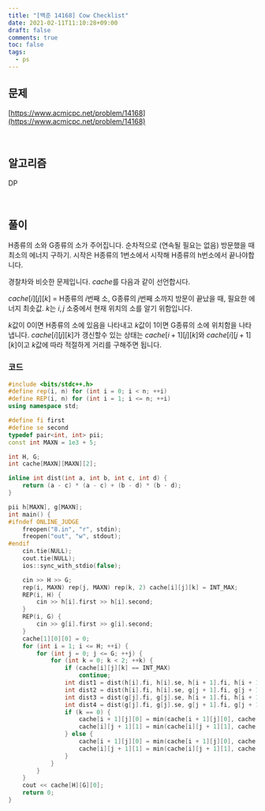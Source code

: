 ```yaml
---
title: "[백준 14168] Cow Checklist"
date: 2021-02-11T11:10:28+09:00
draft: false
comments: true
toc: false
tags:
  - ps
---
```



## 문제

[https://www.acmicpc.net/problem/14168](https://www.acmicpc.net/problem/14168)

<br>

## 알고리즘

DP

<br>

## 풀이

H종류의 소와 G종류의 소가 주어집니다. 순차적으로 (연속될 필요는 없음) 방문했을 때 최소의 에너지 구하기. 시작은 H종류의 1번소에서 시작해 H종류의 h번소에서 끝나야합니다.

경찰차와 비슷한 문제입니다. $cache$를 다음과 같이 선언합시다.

$cache[i][j][k]$ = H종류의 $i$번째 소, G종류의 $j$번째 소까지 방문이 끝났을 때, 필요한 에너지 최솟값. $k$는 $i, j$ 소중에서 현재 위치의 소를 알기 위함입니다.

$k$값이 0이면 H종류의 소에 있음을 나타내고 $k$값이 1이면 G종류의 소에 위치함을 나타냅니다. $cache[i][j][k]$가 갱신할수 있는 상태는 $cache[i+1][j][k]$와 $cache[i][j+1][k]$이고 $k$값에 따라 적절하게 거리를 구해주면 됩니다.

### 코드

```c++
#include <bits/stdc++.h>
#define rep(i, n) for (int i = 0; i < n; ++i)
#define REP(i, n) for (int i = 1; i <= n; ++i)
using namespace std;

#define fi first
#define se second
typedef pair<int, int> pii;
const int MAXN = 1e3 + 5;

int H, G;
int cache[MAXN][MAXN][2];

inline int dist(int a, int b, int c, int d) {
    return (a - c) * (a - c) + (b - d) * (b - d);
}

pii h[MAXN], g[MAXN];
int main() {
#ifndef ONLINE_JUDGE
    freopen("8.in", "r", stdin);
    freopen("out", "w", stdout);
#endif
    cin.tie(NULL);
    cout.tie(NULL);
    ios::sync_with_stdio(false);

    cin >> H >> G;
    rep(i, MAXN) rep(j, MAXN) rep(k, 2) cache[i][j][k] = INT_MAX;
    REP(i, H) {
        cin >> h[i].first >> h[i].second;
    }
    REP(i, G) {
        cin >> g[i].first >> g[i].second;
    }
    cache[1][0][0] = 0;
    for (int i = 1; i <= H; ++i) {
        for (int j = 0; j <= G; ++j) {
            for (int k = 0; k < 2; ++k) {
                if (cache[i][j][k] == INT_MAX)
                    continue;
                int dist1 = dist(h[i].fi, h[i].se, h[i + 1].fi, h[i + 1].se);
                int dist2 = dist(h[i].fi, h[i].se, g[j + 1].fi, g[j + 1].se);
                int dist3 = dist(g[j].fi, g[j].se, h[i + 1].fi, h[i + 1].se);
                int dist4 = dist(g[j].fi, g[j].se, g[j + 1].fi, g[j + 1].se);
                if (k == 0) {
                    cache[i + 1][j][0] = min(cache[i + 1][j][0], cache[i][j][0] + dist1);
                    cache[i][j + 1][1] = min(cache[i][j + 1][1], cache[i][j][0] + dist2);
                } else {
                    cache[i + 1][j][0] = min(cache[i + 1][j][0], cache[i][j][1] + dist3);
                    cache[i][j + 1][1] = min(cache[i][j + 1][1], cache[i][j][1] + dist4);
                }
            }
        }
    }
    cout << cache[H][G][0];
    return 0;
}
```
